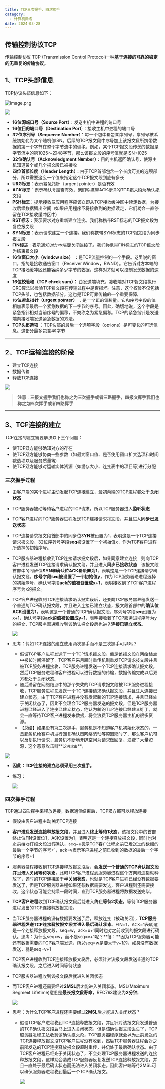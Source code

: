 ```yaml
---
title: TCP三次握手、四次挥手
category:
  - 计算机网络
date: 2024-03-28
---
```


<!-- more -->

## 传输控制协议TCP

传输控制协议 TCP (Transmission Control Protocol)一种**基于连接的可靠的稳定的无重复的传输协议**。

## 1、TCP头部信息

TCP协议头部信息如下：

![image.png](https://studyimages.oss-cn-beijing.aliyuncs.com/img/Interview/202403/2f34011a8dccd70d.png)

![](https://studyimages.oss-cn-beijing.aliyuncs.com/img/Interview/202403/6b9b194dcce481ff.png)

* **16位源端口号（Source Port）**：发送主机中进程的端口号
* **16位目的端口号（Destination Port）**：接收主机中进程的端口号
* **32位序列号（Sequence Number）**：每一个包中都包含序列号，序列号被系统初始化为某个随机值ISN。后续的TCP报文段中序号加上该报文段所携带数据的第一个字节在整个字节流中的偏移。例如，某个TCP报文段传送的数据是字节流中的第1025～2048字节，那么该报文段的序号值就是ISN+1025
* **32位确认号（Acknowledgment Number）**：目的主机返回确认号，使源主机知道某个或几个报文段已被接收
* **四位首部长度（Header Length）**：由于TCP首部包含一个长度可变的选项部分，所以需要这么一个值来指定这个TCP报文段到底有多长
* **URG标志**：表示紧急指针（urgent pointer）是否有效
* **ACK标志**：表示确认号是否有效。我们称携带ACK标识的TCP报文段为确认报文段
* **PSH标志**：提示接收端应用程序应该立即从TCP接收缓冲区中读走数据，为接收后续数据腾出空间（如果应用程序不将接收到的数据读走，它们就会一直停留在TCP接收缓冲区中）
* **RST标志**：表示要求对方重新建立连接。我们称携带RST标志的TCP报文段为复位报文段
* **SYN标志**：表示请求建立一个连接。我们称携带SYN标志的TCP报文段为同步报文段
* **FIN标志**：表示通知对方本端要关闭连接了。我们称携带FIN标志的TCP报文段为结束报文段
* 1**6位窗口大小（window size）** ：是TCP流量控制的一个手段。这里说的窗口，指的是接收通告窗口（Receiver Window，RWND）。它告诉对方本端的TCP接收缓冲区还能容纳多少字节的数据，这样对方就可以控制发送数据的速度
* **16位校验和（TCP check sum）：** 由发送端填充，接收端对TCP报文段执行CRC算法以检验TCP报文段在传输过程中是否损坏。注意，这个校验不仅包括TCP头部，也包括数据部分。这也是TCP可靠传输的一个重要保障。
* **16位紧急指针（urgent pointer）** ：是一个正的偏移量。它和序号字段的值相加表示最后一个紧急数据的下一字节的序号。因此，确切地说，这个字段是紧急指针相对当前序号的偏移，不妨称之为紧急偏移。TCP的紧急指针是发送端向接收端发送紧急数据的方法。
* **TCP头部选项** ：TCP头部的最后一个选项字段（options）是可变长的可选信息。这部分最多包含40字节

---

## 2、TCP运输连接的阶段

* 建立TCP连接
* 数据传输
* 释放TCP连接

![](https://studyimages.oss-cn-beijing.aliyuncs.com/img/Interview/202403/2a07d4e01727a04b.png)

> **注意：三报文握手我们也称之为三次握手或者三路握手，四报文挥手我们也称之为四次挥手或者四路挥手**

---

## 3、TCP连接的建立

TCP连接的建立需要解决以下三个问题：

* 使TCP双方能够确知对方的存在
* 使TCP双方能够协商一些参数（如最大窗口值、是否使用窗口扩大选项和时间戳选项以及服务质量等)
* 使TCP双方能够对运输实体资源（如缓存大小、连接表中的项目等)进行分配

### 三次握手过程

* 由客户端的某个进程主动发起TCP连接建立，最初两端的TCP进程都处于**关闭状态**

* TCP服务器被动等待客户进程的TCP请求，所以TCP服务器进入**监听状态**

* TCP客户进程向TCP服务器进程发送TCP建接请求报文段，并且进入**同步已发送状态**

* TCP连接请求报文段首部中的同步位**SYN**被设置为1，表明这是一个TCP连接请求报文段，32位序列号字段**seq**被设置了一个初始值x，作为TCP客户进程所选择的初始序号。

* TCP服务器进程接收到TCP连接请求报文段后，如果同意建立连接，则向TCP客户进程发送TCP连接请求确认报文段，并且进入**同步已接收状态**，该报文段首部中的同步位**SYN和确认位ACK都设置为1**，表明这是一个TCP连接请求确认报文段。**序号字段seq被设置了一个初始值y**，作为TCP服务器进进程选择的初始序号，确认号字段**ack的值被设置成x+1**，表明接收到了TCP客户进程序号为x的报文。

* TCP客户进程收到TCP连接请求确认报文段后，还要向TCP服务器进程发送一个普通的TCP确认报文段，并且进入连接已建立状态，报文段首部中的**确认位ACK设置为1**，表明这是一个普通的TCP确认报文段。序列号字段**seq**设置为x+1，确认号字段**ack的值被设置成y+1**，表明接收到了TCP服务进程序号为y的报文，TCP服务器进程收到该确认报文段后也进入**连接已建立状态**。

  ![](https://studyimages.oss-cn-beijing.aliyuncs.com/img/Interview/202403/c051edb21cc00db0.png)

* 思考：假如TCP连接的建立使用两次握手而不是三次握手可以吗？

  * 假设TCP客户进程发送了一个TCP请求报文段，但是该报文段在网络结点中被长时间滞留了，TCP客户采用超时重传机制重发TCP请求报文段并且被TCP服务进程接收，TCP服务进程发送一个TCP连接请求确认报文段，然后TCP服务进程和客户进程可以进行数据的传输，数据传输完成以后双方都处于关闭状态。
  * 随后滞留在网络结点中的那个失效的TCP请求报文段被TCP服务进程接收，TCP服务进程又发送一个TCP连接请求确认报文段，并且进入连接已建立状态，由于TCP客户进程并没有发起新的TCP连接请求，并且已经处于关闭状态了，因此不会理会TCP服务器发送的报文段，但是TCP服务器进程已经进入了连接已建立状态，他认为新的TCP连接已经建立好了，就会一直等待TCP客户进程发来数据，将会浪费TCP服务器主机的很多资源。
  * 【总结】如果没有第三次握手，服务机是不知道客户机初始化状态的，一旦服务机给客户机进行回复确认因网络波动等原因延时了，那么客户机可以反复执行请求，服务机不断地开辟空间为请求做回复，浪费了大量资源，这个恶意攻击叫**`泛洪攻击`**。

![](https://studyimages.oss-cn-beijing.aliyuncs.com/img/Interview/202403/efee447706394f51.png)

* **因此：TCP连接的建立必须采用三次握手。**

* 练习：

  ![](https://studyimages.oss-cn-beijing.aliyuncs.com/img/Interview/202403/7f8811c255f3657d.png)

### 四次挥手过程

TCP通过四次挥手来释放连接，数据通信结束后，TCP双方都可以释放连接

* 假设由客户进程主动关闭TCP连接

* **客户进程发送连接释放报文段**，并且进入**终止等待1状态**，该报文段中的首部终止位FIN设置位1，ACK设置为1，表明这是一个连接释放报文段，同时也对之前接收打报文段进行确认，seq=u表示TCP客户进程之前已发送过的数据的最后一个字节的序号+1，ack=v表示客户进程之前已收到的数据的最后一个字节的序号+1

* 服务器进程接收到TCP连接释放报文段后，会**发送一个普通的TCP确认报文段并且进入关闭等待状态**，此时TCP客户进程到服务器进程这个方向的连接就释放了，这时的TCP连接属于**半关闭状态**，也就是TCP客户进程已经没有数据要发送了，但是TCP服务器进程如果还有数据需要发送，客户进程则还需要接收，这个状态可能会持续一段时间，直到TCP服务器进程将数据发送完毕。

* **TCP客户进程**收到TCP确认报文段后就进入**终止等待2状态**，等待TCP服务器进程发出的TCP连接释放报文段。

* 当TCP服务器进程的没有数据要发送了后，释放连接（被动关闭），**TCP服务器进程发送TCP连接释放报文段并进入最后确认状态**。FIN=1，ACK=1表明这是一个连接释放报文段，seq=w，ack=u+1同时也对之前收到的报文段进行确认。思考：为什么seq=w，而不是seq=v+1呢？**答：**因为TCP服务器可能还有数据需要向TCP客户端发送，所以seq=w是要大于v+1的，如果没有数据发送，就是seq=v+1

* TCP客户进程收到TCP连接释放报文段后，必须针对该报文段发送普通的TCP确认报文段，之后进入时间等待状态

* TCP服务器进程收到该报文段后就进入关闭状态

* 而TCP客户进程还需要经过**2MSL**后才能进入关闭状态。MSL(Maximum Segment Lifetime)意思是**最长报文段寿命**，RFC793建议为**2分钟**。

  ![](https://studyimages.oss-cn-beijing.aliyuncs.com/img/Interview/202403/e478cb52a520733e.png)

* 思考：为什么TCP客户进程还需要经过**2MSL**后才能进入关闭状态？

  * 假设TCP客户进程收到TCP连接释放报文段，并且针对该报文段发送普通的TCP确认报文段后马上进入关闭状态，但是该确认报文段丢失了，TCP服务器进程无法收到该确认报文段，TCP服务器程序就会以为之前发送的TCP连接释放报文段TCP客户进程没有收到，然后TCP服务器进程会对之前所发送的TCP连接释放报文段超时重传，并仍处于最后确认状态。由于TCP客户进程已经处于关闭状态了，不会处理TCP服务器进程发送的连接释放报文段，这样就会造成TCP服务器反复发送TCP连接释放报文段，并且一直处于最后确认状态而无法进入关闭状态。因此客户端等待2MSL可以确保服务器进程收到最后一个TCP确认报文。

    ![](https://studyimages.oss-cn-beijing.aliyuncs.com/img/Interview/202403/9933aad0d67f2137.png)

### 
